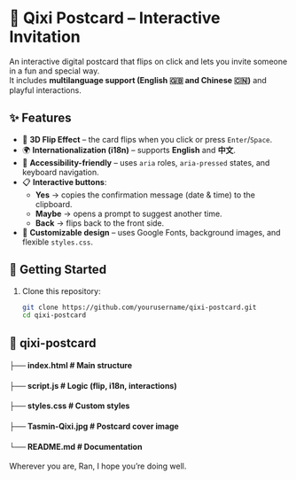 # 🌸 Qixi Postcard – Interactive Invitation  

An interactive digital postcard that flips on click and lets you invite someone in a fun and special way.  
It includes **multilanguage support (English 🇬🇧 and Chinese 🇨🇳)** and playful interactions.  

## ✨ Features  

- 📖 **3D Flip Effect** – the card flips when you click or press `Enter`/`Space`.  
- 🌍 **Internationalization (i18n)** – supports **English** and **中文**.  
- 🧩 **Accessibility-friendly** – uses `aria` roles, `aria-pressed` states, and keyboard navigation.  
- 📋 **Interactive buttons**:  
  - **Yes** → copies the confirmation message (date & time) to the clipboard.  
  - **Maybe** → opens a prompt to suggest another time.  
  - **Back** → flips back to the front side.  
- 🎨 **Customizable design** – uses Google Fonts, background images, and flexible `styles.css`.  


## 🚀 Getting Started  

1. Clone this repository:  
   ```bash
   git clone https://github.com/yourusername/qixi-postcard.git
   cd qixi-postcard

## 📂 qixi-postcard
#### ├── index.html      # Main structure
#### ├── script.js       # Logic (flip, i18n, interactions)
#### ├── styles.css      # Custom styles
#### ├── Tasmin-Qixi.jpg # Postcard cover image
#### └── README.md       # Documentation





Wherever you are, Ran, I hope you’re doing well.
